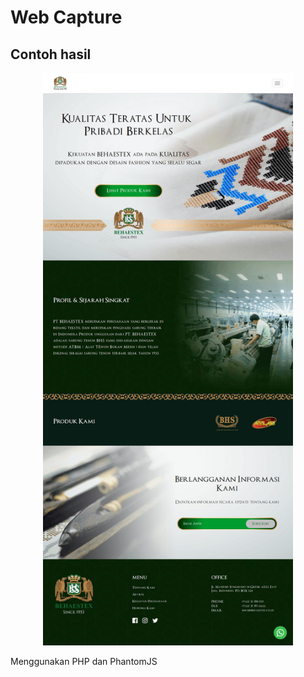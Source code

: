 # Web Capture


## Contoh hasil
<p align="center"><a href="#" target="_blank"><img src="shots/1635305227.jpg" width="400"></a></p>

Menggunakan PHP dan PhantomJS

